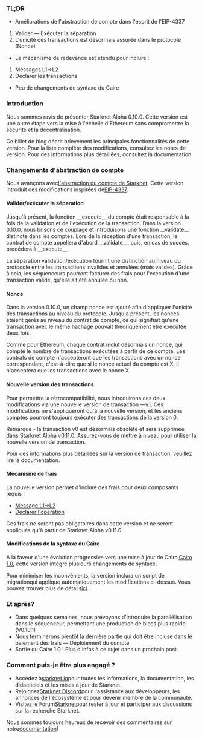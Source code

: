 ### TL;DR

* Améliorations de l'abstraction de compte dans l'esprit de l'EIP-4337

1. Valider — Exécuter la séparation
2. L'unicité des transactions est désormais assurée dans le protocole (Nonce)

* Le mécanisme de redevance est étendu pour inclure :

1. Messages L1→L2
2. Déclarer les transactions

* Peu de changements de syntaxe du Caire

### Introduction

Nous sommes ravis de présenter Starknet Alpha 0.10.0. Cette version est une autre étape vers la mise à l'échelle d'Ethereum sans compromettre la sécurité et la décentralisation.

Ce billet de blog décrit brièvement les principales fonctionnalités de cette version. Pour la liste complète des modifications, consultez les notes de version[](https://github.com/starkware-libs/cairo-lang/releases). Pour des informations plus détaillées, consultez la documentation[](https://docs.starknet.io/).

### Changements d'abstraction de compte

Nous avançons avec[l'abstraction du compte de Starknet](https://community.starknet.io/t/starknet-account-abstraction-model-part-1/781). Cette version introduit des modifications inspirées de[EIP-4337](https://eips.ethereum.org/EIPS/eip-4337).

#### Valider/exécuter la séparation

Jusqu'à présent, la fonction \_\_execute\_\_ du compte était responsable à la fois de la validation et de l'exécution de la transaction. Dans la version 0.10.0, nous brisons ce couplage et introduisons une fonction \_\_validate\_\_ distincte dans les comptes. Lors de la réception d'une transaction, le contrat de compte appellera d'abord \_\_validate\_\_, puis, en cas de succès, procédera à \_\_execute\_\_.

La séparation validation/exécution fournit une distinction au niveau du protocole entre les transactions invalides et annulées (mais valides). Grâce à cela, les séquenceurs pourront facturer des frais pour l'exécution d'une transaction valide, qu'elle ait été annulée ou non.

#### Nonce

Dans la version 0.10.0, un champ nonce est ajouté afin d'appliquer l'unicité des transactions au niveau du protocole. Jusqu'à présent, les nonces étaient gérés au niveau du contrat de compte, ce qui signifiait qu'une transaction avec le même hachage pouvait théoriquement être exécutée deux fois.

Comme pour Ethereum, chaque contrat inclut désormais un nonce, qui compte le nombre de transactions exécutées à partir de ce compte. Les contrats de compte n'accepteront que les transactions avec un nonce correspondant, c'est-à-dire que si le nonce actuel du compte est X, il n'acceptera que les transactions avec le nonce X.

#### Nouvelle version des transactions

Pour permettre la rétrocompatibilité, nous introduirons ces deux modifications via une nouvelle version de transaction —[v1](https://docs.starknet.io/docs/Blocks/transactions/#invoke-transaction-version-1%5C). Ces modifications ne s'appliqueront qu'à la nouvelle version, et les anciens comptes pourront toujours exécuter des transactions de la version 0.

Remarque - la transaction v0 est désormais obsolète et sera supprimée dans Starknet Alpha v0.11.0. Assurez-vous de mettre à niveau pour utiliser la nouvelle version de transaction.

Pour des informations plus détaillées sur la version de transaction, veuillez lire la documentation[](https://docs.starknet.io/docs/Blocks/transactions/#invoke-transaction-version-1%5C).

#### Mécanisme de frais

La nouvelle version permet d'inclure des frais pour deux composants requis :

* [Message L1→L2](https://docs.starknet.io/docs/L1-L2%20Communication/messaging-mechanism#l1--l2-message-fees)
* [Déclarer l'opération](https://docs.starknet.io/docs/Blocks/transactions#declare-transaction)

Ces frais ne seront pas obligatoires dans cette version et ne seront appliqués qu'à partir de Starknet Alpha v0.11.0.

#### Modifications de la syntaxe du Caire

A la faveur d'une évolution progressive vers une mise à jour de Cairo,[Cairo 1.0](https://www.youtube.com/watch?v=Ny4Rv6ztINU), cette version intègre plusieurs changements de syntaxe.

Pour minimiser les inconvénients, la version inclura un script de migration[](https://www.youtube.com/watch?v=kXs59zaQrsc)qui applique automatiquement les modifications ci-dessus. Vous pouvez trouver plus de détails[ici](https://github.com/starkware-libs/cairo-lang/releases).

### Et après?

* Dans quelques semaines, nous prévoyons d'introduire la parallélisation dans le séquenceur, permettant une production de blocs plus rapide (V0.10.1)
* Nous terminerons bientôt la dernière partie qui doit être incluse dans le paiement des frais — Déploiement du compte
* Sortie du Caire 1.0 ! Plus d'infos à ce sujet dans un prochain post.

### Comment puis-je être plus engagé ?

* Accédez à[starknet.io](https://starknet.io/)pour toutes les informations, la documentation, les didacticiels et les mises à jour de Starknet.
* Rejoignez[Starknet Discord](http://starknet.io/discord)pour l'assistance aux développeurs, les annonces de l'écosystème et pour devenir membre de la communauté.
* Visitez le Forum[Starknet](http://community.starknet.io/)pour rester à jour et participer aux discussions sur la recherche Starknet.

Nous sommes toujours heureux de recevoir des commentaires sur notre[documentation](https://docs.starknet.io/)!